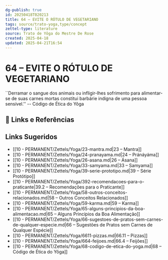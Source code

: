 ```yaml
---
dg-publish: true
id: 20250418T020213
title: 64 – EVITE O RÓTULO DE VEGETARIANO
tags: source/trato-yoga,type/concept
zettel-type: literature
source: Trato de Yôga do Mestre De Rose
created: 2025-04-18
updated: 2025-04-21T16:54
---
```



# 64 – EVITE O RÓTULO DE VEGETARIANO

``Derramar o sangue dos animais ou infligir-lhes sofrimento para alimentar-se de suas carnes mortas constitui barbárie indigna de uma pessoa sensível.''
     -- Código de Ética do Yôga

## 🔗 Links e Referências

## Links Sugeridos

- [[10 - PERMANENT/Zettels/Yoga/23-mantra.md\|23 – Mantra]]
- [[10 - PERMANENT/Zettels/Yoga/24-pranayama.md\|24 – Pránáyáma]]
- [[10 - PERMANENT/Zettels/Yoga/26-asana.md\|26 – Ásana]]
- [[10 - PERMANENT/Zettels/Yoga/33-samyama.md\|33 – Samyama]]
- [[10 - PERMANENT/Zettels/Yoga/39-serie-prototipo.md\|39 – Série Protótipo]]
- [[10 - PERMANENT/Zettels/Yoga/392-recomendacoes-para-o-praticante\|39.2 – Recomendações para o Praticante]]
- [[10 - PERMANENT/Zettels/Yoga/58-outros-conceitos-relacionados.md\|58 – Outros Conceitos Relacionados]]
- [[10 - PERMANENT/Zettels/Yoga/59-karma.md\|59 – Karma]]
- [[10 - PERMANENT/Zettels/Yoga/65-alguns-principios-da-boa-alimentacao.md\|65 – Alguns Princípios da Boa Alimentação]]
- [[10 - PERMANENT/Zettels/Yoga/66-sugestoes-de-pratos-sem-carnes-de-qualquer-especie.md\|66 – Sugestões de Pratos sem Carnes de Qualquer Espécie]]
- [[10 - PERMANENT/Zettels/Yoga/6611-pizzas.md\|66.11 – Pizzas]]
- [[10 - PERMANENT/Zettels/Yoga/664-feijoes.md\|66.4 – Feijões]]
- [[10 - PERMANENT/Zettels/Yoga/68-codigo-de-etica-do-yoga.md\|68 – Código de Ética do Yôga]]